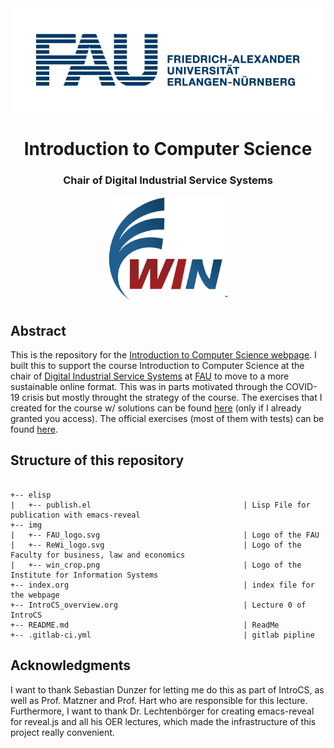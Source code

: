 <div style="border-bottom:none;">
	<div align="center">
		<img src="img/FAU_logo.png" width="700">
		<h1><b>Introduction to Computer Science</b></h1>
		<h3>Chair of Digital Industrial Service Systems</h3>
		<img src="img/win_crop.png" height="170">˘
	</div>
</div>

## Abstract
This is the repository for the [Introduction to Computer Science webpage](introcs.maximilian-harl.de). I built this to support the course Introduction to Computer Science at the chair of [Digital Industrial Service Systems](https://www.is.rw.fau.de/) at [FAU](https://www.fau.de/) to move to a more sustainable online format. This was in parts motivated through the COVID-19 crisis but mostly throught the strategy of the course.
The exercises that I created for the course w/ solutions can be found [here](https://github.com/EinGartenzwerg/CS_Basics) (only if I already granted you access). The official exercises (most of them with tests) can be found [here](https://github.com/fau-is/IntroCS).

## Structure of this repository
```

+-- elisp
|   +-- publish.el         							| Lisp File for publication with emacs-reveal
+-- img
|   +-- FAU_logo.svg 								| Logo of the FAU
|   +-- ReWi_logo.svg 								| Logo of the Faculty for business, law and economics
|	+-- win_crop.png 								| Logo of the Institute for Information Systems
+-- index.org 					                    | index file for the webpage
+-- IntroCS_overview.org                            | Lecture 0 of IntroCS
+-- README.md 										| ReadMe
+-- .gitlab-ci.yml    								| gitlab pipline         

```

## Acknowledgments
I want to thank Sebastian Dunzer for letting me do this as part of IntroCS, as well as Prof. Matzner and Prof. Hart who are responsible for this lecture. Furthermore, I want to thank Dr. Lechtenbörger for creating emacs-reveal for reveal.js and all his OER lectures, which made the infrastructure of this project really convenient.
